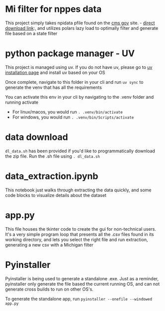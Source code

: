 # Mi filter for nppes data

This project simply takes npidata pfile found on the [cms gov](https://download.cms.gov/nppes/NPI_Files.html) site. - [direct download link](https://download.cms.gov/nppes/NPPES_Data_Dissemination_July_2025_V2.zip):, and utilizes polars lazy load to optimally filter and generate file based on a state filter

# python package manager - UV

This project is managed using uv. If you do not have uv, please go to [uv installation page](https://docs.astral.sh/uv/getting-started/installation/) and install uv based on your OS

Once complete, navigate to this folder in your cli and run ```uv sync``` to generate the venv that has all the requirements

You can activate this env in your cli by navigating to the .venv folder and running activate
- For linux/macos, you would run ```. .venv/bin/activate```
- For windows, you would run ```. .venv/bin/Scripts/activate```

# data download

```dl_data.sh``` has been provided if you'd like to programmatically download the zip file. Run the .sh file using ```. dl_data.sh```

# data_extraction.ipynb

This notebook just walks through extracting the data quickly, and some code blocks to visualize details about the dataset

# app.py

This file houses the tkinter code to create the gui for non-technical users. It's a very simple program loop that presents all the .csv files found in its working directory, and lets you select the right file and run extraction, generating a new csv with a Michigan filter

# Pyinstaller

Pyinstaller is being used to generate a standalone .exe. Just as a reminder, pyinstaller only generate the file based the current running OS, and can not generate cross builds to run on other OS's.

To generate the standalone app, run ```pyinstaller --onefile --windowed app.py```
